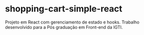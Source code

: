 # shopping-cart-simple-react
Projeto em React com gerenciamento de estado e hooks. Trabalho desenvolvido para a Pós graduação em Front-end da IGTI.
